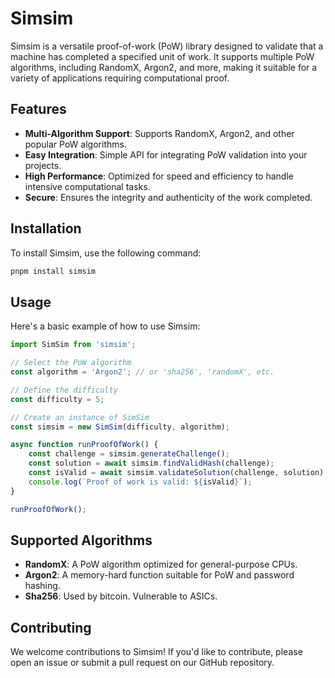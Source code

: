 # Simsim

Simsim is a versatile proof-of-work (PoW) library designed to validate that a machine has completed a specified unit of work. It supports multiple PoW algorithms, including RandomX, Argon2, and more, making it suitable for a variety of applications requiring computational proof.

## Features

- **Multi-Algorithm Support**: Supports RandomX, Argon2, and other popular PoW algorithms.
- **Easy Integration**: Simple API for integrating PoW validation into your projects.
- **High Performance**: Optimized for speed and efficiency to handle intensive computational tasks.
- **Secure**: Ensures the integrity and authenticity of the work completed.

## Installation

To install Simsim, use the following command:

```bash
pnpm install simsim
```

## Usage

Here's a basic example of how to use Simsim:

```javascript
import SimSim from 'simsim';

// Select the PoW algorithm
const algorithm = 'Argon2'; // or 'sha256', 'randomX', etc.

// Define the difficulty
const difficulty = 5;

// Create an instance of SimSim
const simsim = new SimSim(difficulty, algorithm);

async function runProofOfWork() {
    const challenge = simsim.generateChallenge();
    const solution = await simsim.findValidHash(challenge);
    const isValid = await simsim.validateSolution(challenge, solution);
    console.log(`Proof of work is valid: ${isValid}`);
}

runProofOfWork();
```

## Supported Algorithms

- **RandomX**: A PoW algorithm optimized for general-purpose CPUs.
- **Argon2**: A memory-hard function suitable for PoW and password hashing.
- **Sha256**: Used by bitcoin. Vulnerable to ASICs.

## Contributing

We welcome contributions to Simsim! If you'd like to contribute, please open an issue or submit a pull request on our GitHub repository.